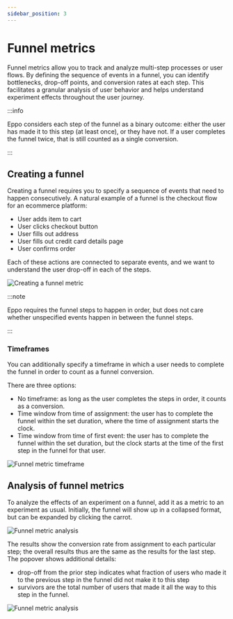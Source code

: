 ```yaml
---
sidebar_position: 3
---
```


# Funnel metrics

Funnel metrics allow you to track and analyze multi-step processes or user flows.
By defining the sequence of events in a funnel, you can identify bottlenecks, drop-off points, and conversion rates at each step.
This facilitates a granular analysis of user behavior and helps understand experiment effects throughout the user journey.

:::info

Eppo considers each step of the funnel as a binary outcome: either the user has made it to this step (at least once), or they have not. If a user completes the funnel twice, that is still counted as a single conversion.

:::

## Creating a funnel

Creating a funnel requires you to specify a sequence of events that need to happen consecutively.
A natural example of a funnel is the checkout flow for an ecommerce platform:

- User adds item to cart
- User clicks checkout button
- User fills out address
- User fills out credit card details page
- User confirms order

Each of these actions are connected to separate events, and we want to understand the user drop-off in each of the steps.

![Creating a funnel metric](/img/data-management/metrics/funnel-create-metric.png)

:::note

Eppo requires the funnel steps to happen in order, but does not care whether unspecified events happen in between the funnel steps.

:::

### Timeframes

You can additionally specify a timeframe in which a user needs to complete the funnel in order to count as a funnel conversion.

There are three options:

- No timeframe: as long as the user completes the steps in order, it counts as a conversion.
- Time window from time of assignment: the user has to complete the funnel within the set duration, where the time of assignment starts the clock.
- Time window from time of first event: the user has to complete the funnel within the set duration, but the clock starts at the time of the first step in the funnel for that user.

![Funnel metric timeframe](/img/data-management/metrics/funnel-metric-timeframe.png)

## Analysis of funnel metrics

To analyze the effects of an experiment on a funnel, add it as a metric to an experiment as usual.
Initially, the funnel will show up in a collapsed format, but can be expanded by clicking the carrot.

![Funnel metric analysis](/img/data-management/metrics/funnel-analysis-collapsed.png)

The results show the conversion rate from assignment to each particular step; the overall results thus are the same as the results for the last step.
The popover shows additional details:

- drop-off from the prior step indicates what fraction of users who made it to the previous step in the funnel did not make it to this step
- survivors are the total number of users that made it all the way to this step in the funnel.

![Funnel metric analysis](/img/data-management/metrics/funnel-analysis.png)
